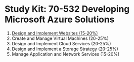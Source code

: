 # Study Kit: 70-532 Developing Microsoft Azure Solutions

1. [Design and Implement Websites (15-20%)](https://github.com/mspfe/70-532_StudyKit/blob/master/Websites/TOPIC-DesignImplementWebsites.md)
1. Create and Manage Virtual Machines (20-25%)
1. Design and Implement Cloud Services (20-25%)
1. Design and Implement a Storage Strategy (20-25%)
1. Manage Application and Network Services (15-20%)
